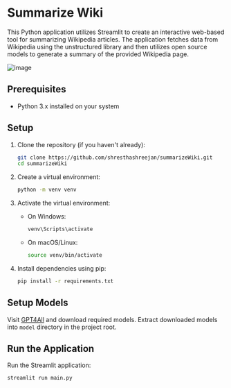 # Summarize Wiki

This Python application utilizes Streamlit to create an interactive web-based tool for summarizing Wikipedia articles. The application fetches data from Wikipedia using the unstructured library and then utilizes open source models to generate a summary of the provided Wikipedia page.

![image](https://github.com/shresthashreejan/summarizeWiki/assets/79634187/3e3b86df-e76b-4f60-b4ac-4ed50f1cac70)


## Prerequisites

- Python 3.x installed on your system

## Setup

1. Clone the repository (if you haven't already):

    ```bash
    git clone https://github.com/shresthashreejan/summarizeWiki.git
    cd summarizeWiki
    ```

2. Create a virtual environment:

    ```bash
    python -m venv venv
    ```

3. Activate the virtual environment:

    - On Windows:

        ```bash
        venv\Scripts\activate
        ```

    - On macOS/Linux:

        ```bash
        source venv/bin/activate
        ```

4. Install dependencies using pip:

    ```bash
    pip install -r requirements.txt
    ```

## Setup Models

Visit [GPT4All](https://gpt4all.io/index.html) and download required models. Extract downloaded models into `model` directory in the project root.

## Run the Application

Run the Streamlit application:

```bash
streamlit run main.py
```
